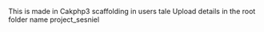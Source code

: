 This is made in Cakphp3
scaffolding in users tale
Upload details in the root folder name project_sesniel
